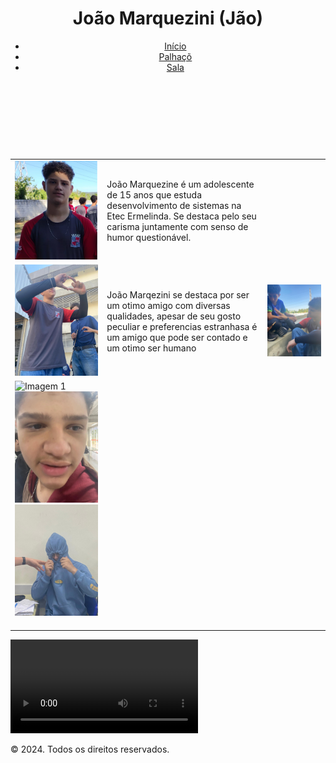 <!DOCTYPE html>
<html lang="pt-BR">
<head>
    <meta charset="UTF-8">
    <meta name="viewport" content="width=device-width, initial-scale=1.0">
    <link rel="stylesheet" href="css.css">
</head> 
<body>
    <div class="container">
        <header>
            <h1>João Marquezini (Jão)</h1>
            <nav>
                <ul>
                    <li><a href="https://kauakaw.github.io/friend/inicio.html">Início</a></li>
                    <li><a href="https://jvkij0.github.io/trabalho-do-amigo/amigo.html">Palhaçõ</a></li>
                    <li><a href="https://jvkij0.github.io/trabalho-do-amigo/sala.html">Sala</a></li>
                </ul>
            </nav>
        </header>
            <main>
            <div class="foto">
                <table>
                    <tr>
                        <td><img src="foto boa.PNG" alt="Foto de João Marquezine" class="img-large"></td>
                        <td class="texto">
                            João Marquezine é um adolescente de 15 anos que estuda desenvolvimento de sistemas na Etec Ermelinda. Se destaca pelo seu carisma juntamente com senso de humor questionável.
                        </td>
                    </tr>
                    <br>
                    <br>
                    <br>
                    <br>
                    <tr>
                        <td class="space1"><img src="Coração.jpg" alt="Imagem de coração" class="img-large"></td>
                        <td> João Marqezini se destaca por ser um otimo amigo com diversas qualidades, apesar de seu gosto peculiar e preferencias estranhasa é um amigo que pode ser contado e um otimo ser humano</td>
                        <td class="space2"><img src="amigo.jpg" alt="Imagem de download" class="img-large"></td>
                    </tr>
                    <tr>
                        <td>
                            <div class="carousel">
                                <div class="carousel-slide">
                                  <img src="espreeguiçando.jpg" alt="Imagem 1">
                                </div>
                                <div class="carousel-slide">
                                  <img src="ruga.jpg" alt="Imagem 2">
                                </div>
                                <div class="carousel-slide">
                                  <img src="capuz.jpg" alt="Imagem 3">
                                </div>
                              </div>
                              <br>                                                              
                        </td>
                    </tr>
                </table>
            </div>
            <div class="media">
                <video controls>
                   <source src="Download (1).mp4" type="video/mp4">
               </video>
        </main>
        <footer>
            <p>© 2024. Todos os direitos reservados.</p>
        </footer>
    </div>
<script>
let slideIndex = 0;
showSlides();
function showSlides() {
  let slides = document.getElementsByClassName("carousel-slide");
  for (let i = 0; i < slides.length; i++) {
    slides[i].style.display = "none"; }
    slideIndex++;
  if (slideIndex > slides.length) {
    slideIndex = 1;  }    
    slides[slideIndex - 1].style.display = "block";  
  setTimeout(showSlides, 2000);}
</script>
</body>
</html>
